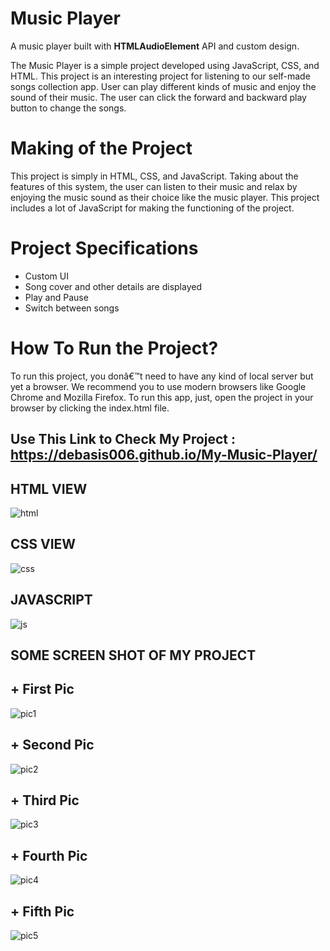 # Music Player

A music player built with **HTMLAudioElement** API and custom design.

The Music Player is a simple project developed using JavaScript, CSS, and HTML. This project is an interesting project for listening to our self-made songs collection app. User can play different kinds of music and enjoy the sound of their music. The user can click the forward and backward play button to change the songs. 


# Making of the Project

This project is simply in HTML, CSS, and JavaScript. Taking about the features of this system, the user can listen to their music and relax by enjoying the music sound as their choice like the music player. This project includes a lot of JavaScript for making the functioning of the project.

# Project Specifications

+ Custom UI
+ Song cover and other details are displayed
+ Play and Pause
+ Switch between songs

# How To Run the Project?

To run this project, you donâ€™t need to have any kind of local server but yet a browser. We recommend you to use modern browsers like Google Chrome and Mozilla Firefox. To run this app, just, open the project in your browser by clicking the index.html file. 


## **Use This Link to Check My Project :** https://debasis006.github.io/My-Music-Player/


## HTML VIEW

![html](https://user-images.githubusercontent.com/64883709/112756798-6c873000-9004-11eb-9653-cbed8a71b498.png)

## CSS VIEW

![css](https://user-images.githubusercontent.com/64883709/112756800-6e50f380-9004-11eb-9772-50c5c851049a.png)

## JAVASCRIPT

![js](https://user-images.githubusercontent.com/64883709/112756804-701ab700-9004-11eb-892a-cd7b9c13c809.png)

## SOME SCREEN SHOT OF MY PROJECT


   ## + First Pic
 
![pic1](https://user-images.githubusercontent.com/64883709/112756824-7f016980-9004-11eb-8fa7-f3288df67e6f.png)

  ## + Second Pic

![pic2](https://user-images.githubusercontent.com/64883709/112756828-8163c380-9004-11eb-8efc-7d4d2c89438e.png)

  ## + Third Pic
  
![pic3](https://user-images.githubusercontent.com/64883709/112756834-845eb400-9004-11eb-8dfd-ed9c9a26aaee.png)

  ## + Fourth Pic
  
![pic4](https://user-images.githubusercontent.com/64883709/112756839-86c10e00-9004-11eb-8109-601a4f978d33.png)

  ## + Fifth Pic
  
![pic5](https://user-images.githubusercontent.com/64883709/112756845-89236800-9004-11eb-9640-5318cfb80a58.png)
